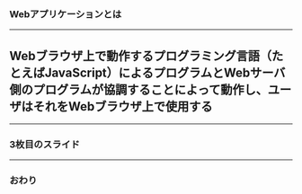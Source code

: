 ### Webアプリケーションとは


---


## Webブラウザ上で動作するプログラミング言語（たとえばJavaScript）によるプログラムとWebサーバ側のプログラムが協調することによって動作し、ユーザはそれをWebブラウザ上で使用する


---


### 3枚目のスライド


---


### おわり
